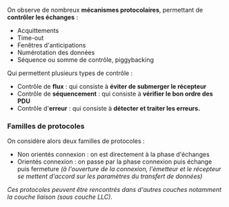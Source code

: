 On observe de nombreux **mécanismes protocolaires**, permettant de **contrôler les échanges** : 

- Acquittements
- Time-out
- Fenêtres d'anticipations
- Numérotation des données
- Séquence ou somme de contrôle, piggybacking

Qui permettent plusieurs types de contrôle : 

- Contrôle de **flux** : qui consiste à **éviter de submerger le récepteur**
- Contrôle de **séquencement** : qui consiste à **vérifier le bon ordre des PDU**
- Contrôle d'**erreur** : qui consiste à **détecter et traiter les erreurs.**

### Familles de protocoles

On considère alors deux familles de protocoles : 

- Non orientés connexion : on est directement à la phase d'échanges 
- Orientés connexion : on passe par la phase connexion puis échange puis fermeture *(à l'ouverture de la connexion, l'émetteur et le récepteur se mettent d'accord sur les paramètres du transfert de données)*

*Ces protocoles peuvent être rencontrés dans d'autres couches notamment la couche liaison (sous couche LLC).*